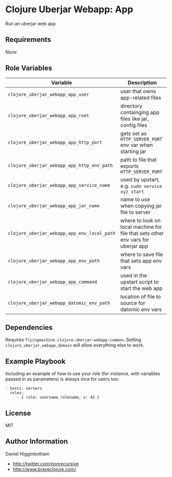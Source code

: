 Clojure Uberjar Webapp: App
=========

Run an uberjar web app

Requirements
------------

None

Role Variables
--------------

| Variable                                    | Description                                                                      |
| --------                                    | -----------                                                                      |
| `clojure_uberjar_webapp_app_user`           | user that owns app-related files                                                 |
| `clojure_uberjar_webapp_app_root`           | directory containging app files like jar, config files                           |
| `clojure_uberjar_webapp_app_http_port`      | gets set as `HTTP_SERVER_PORT` env var when starting jar                         |
| `clojure_uberjar_webapp_app_http_env_path`  | path to file that exports `HTTP_SERVER_PORT`                                     |
| `clojure_uberjar_webapp_app_service_name`   | used by upstart, e.g. `sudo service xyz start`                                   |
| `clojure_uberjar_webapp_app_jar_name`       | name to use when copying jar file to server                                      |
| `clojure_uberjar_webapp_app_env_local_path` | where to look on local machine for file that sets other env vars for uberjar app |
| `clojure_uberjar_webapp_app_env_path`       | where to save file that sets app env vars                                        |
| `clojure_uberjar_webapp_app_command`        | used in the upstart script to start the web app                                  |
| `clojure_uberjar_webapp_datomic_env_path`   | location of file to source for datomic env vars                                                                                 |


Dependencies
------------

Requires `flyingmachine.clojure-uberjar-webapp-common`. Setting `clojure_uberjar_webapp_domain` will allow everything else to work.

Example Playbook
----------------

Including an example of how to use your role (for instance, with variables passed in as parameters) is always nice for users too:

    - hosts: servers
      roles:
         - { role: username.rolename, x: 42 }

License
-------

MIT

Author Information
------------------

Daniel Higginbotham

* http://twitter.com/nonrecursive
* http://www.braveclojure.com/
